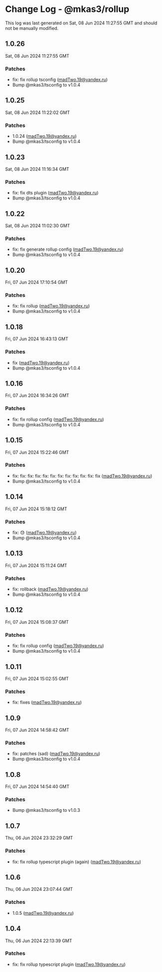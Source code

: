 # Change Log - @mkas3/rollup

This log was last generated on Sat, 08 Jun 2024 11:27:55 GMT and should not be manually modified.

<!-- Start content -->

## 1.0.26

Sat, 08 Jun 2024 11:27:55 GMT

### Patches

- fix: fix rollup tsconfig (madTwo.19@yandex.ru)
- Bump @mkas3/tsconfig to v1.0.4

## 1.0.25

Sat, 08 Jun 2024 11:22:02 GMT

### Patches

- 1.0.24 (madTwo.19@yandex.ru)
- Bump @mkas3/tsconfig to v1.0.4

## 1.0.23

Sat, 08 Jun 2024 11:16:34 GMT

### Patches

- fix: fix dts plugin (madTwo.19@yandex.ru)
- Bump @mkas3/tsconfig to v1.0.4

## 1.0.22

Sat, 08 Jun 2024 11:02:30 GMT

### Patches

- fix: fix generate rollup config (madTwo.19@yandex.ru)
- Bump @mkas3/tsconfig to v1.0.4

## 1.0.20

Fri, 07 Jun 2024 17:10:54 GMT

### Patches

- fix: fix rollup (madTwo.19@yandex.ru)
- Bump @mkas3/tsconfig to v1.0.4

## 1.0.18

Fri, 07 Jun 2024 16:43:13 GMT

### Patches

- fix (madTwo.19@yandex.ru)
- Bump @mkas3/tsconfig to v1.0.4

## 1.0.16

Fri, 07 Jun 2024 16:34:26 GMT

### Patches

- fix: fix rollup config (madTwo.19@yandex.ru)
- Bump @mkas3/tsconfig to v1.0.4

## 1.0.15

Fri, 07 Jun 2024 15:22:46 GMT

### Patches

- fix: fix: fix: fix: fix: fix: fix: fix: fix: fix: fix: fix (madTwo.19@yandex.ru)
- Bump @mkas3/tsconfig to v1.0.4

## 1.0.14

Fri, 07 Jun 2024 15:18:12 GMT

### Patches

- fix: 😓 (madTwo.19@yandex.ru)
- Bump @mkas3/tsconfig to v1.0.4

## 1.0.13

Fri, 07 Jun 2024 15:11:24 GMT

### Patches

- fix: rollback (madTwo.19@yandex.ru)
- Bump @mkas3/tsconfig to v1.0.4

## 1.0.12

Fri, 07 Jun 2024 15:08:37 GMT

### Patches

- fix: fix rollup config (madTwo.19@yandex.ru)
- Bump @mkas3/tsconfig to v1.0.4

## 1.0.11

Fri, 07 Jun 2024 15:02:55 GMT

### Patches

- fix: fixes (madTwo.19@yandex.ru)

## 1.0.9

Fri, 07 Jun 2024 14:58:42 GMT

### Patches

- fix: patches (sad) (madTwo.19@yandex.ru)
- Bump @mkas3/tsconfig to v1.0.4

## 1.0.8

Fri, 07 Jun 2024 14:54:40 GMT

### Patches

- Bump @mkas3/tsconfig to v1.0.3

## 1.0.7

Thu, 06 Jun 2024 23:32:29 GMT

### Patches

- fix: fix rollup typescript plugin (again) (madTwo.19@yandex.ru)

## 1.0.6

Thu, 06 Jun 2024 23:07:44 GMT

### Patches

- 1.0.5 (madTwo.19@yandex.ru)

## 1.0.4

Thu, 06 Jun 2024 22:13:39 GMT

### Patches

- fix: fix rollup typescript plugin (madTwo.19@yandex.ru)
